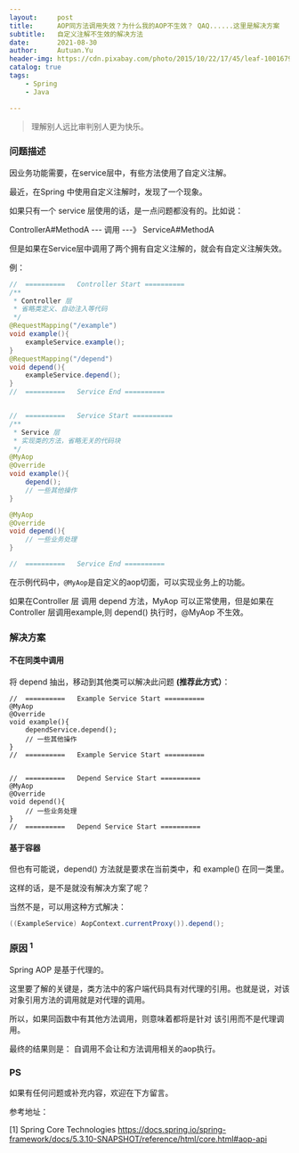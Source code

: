 ```yaml
---
layout:     post
title:      AOP同方法调用失效？为什么我的AOP不生效？ QAQ......这里是解决方案
subtitle:   自定义注解不生效的解决方法
date:       2021-08-30
author:     Autuan.Yu
header-img: https://cdn.pixabay.com/photo/2015/10/22/17/45/leaf-1001679__340.jpg
catalog: true
tags:
    - Spring
    - Java

---
```


> 理解别人远比审判别人更为快乐。

### 问题描述

因业务功能需要，在service层中，有些方法使用了自定义注解。

最近，在Spring 中使用自定义注解时，发现了一个现象。

如果只有一个 service 层使用的话，是一点问题都没有的。比如说：  

ControllerA#MethodA --- 调用 ---》 ServiceA#MethodA

但是如果在Service层中调用了两个拥有自定义注解的，就会有自定义注解失效。  

例：

````java
//  ==========   Controller Start ==========
/**
 * Controller 层
 * 省略类定义、自动注入等代码
 */
@RequestMapping("/example")
void example(){
    exampleService.example();
}
@RequestMapping("/depend")
void depend(){
    exampleService.depend();
}
//  ==========   Service End ==========


//  ==========   Service Start ==========
/**
 * Service 层
 * 实现类的方法，省略无关的代码块
 */
@MyAop
@Override
void example(){
    depend();
    // 一些其他操作
}

@MyAop
@Override
void depend(){
    // 一些业务处理
}

//  ==========   Service End ==========
````



在示例代码中，`@MyAop`是自定义的aop切面，可以实现业务上的功能。

如果在Controller 层 调用 depend 方法，MyAop 可以正常使用，但是如果在Controller 层调用example,则 depend() 执行时，@MyAop 不生效。



### 解决方案

#### 不在同类中调用

将 depend 抽出，移动到其他类可以解决此问题 **(推荐此方式）**：  

````
//  ==========   Example Service Start ==========
@MyAop
@Override
void example(){
    dependService.depend();
    // 一些其他操作
}
//  ==========   Example Service Start ==========


//  ==========   Depend Service Start ==========
@MyAop
@Override
void depend(){
    // 一些业务处理
}
//  ==========   Depend Service Start ==========
````



#### 基于容器

但也有可能说，depend() 方法就是要求在当前类中，和 example() 在同一类里。  

这样的话，是不是就没有解决方案了呢？  

当然不是，可以用这种方式解决：

```` java
((ExampleService) AopContext.currentProxy()).depend();
````

  

### 原因  <sup>1</sup>

Spring AOP 是基于代理的。



这里要了解的关键是，类方法中的客户端代码具有对代理的引用。也就是说，对该对象引用方法的调用就是对代理的调用。  



所以，如果同函数中有其他方法调用，则意味着都将是针对 该引用而不是代理调用。   



最终的结果则是： 自调用不会让和方法调用相关的aop执行。  





### PS

如果有任何问题或补充内容，欢迎在下方留言。





参考地址：

[1] Spring Core Technologies   https://docs.spring.io/spring-framework/docs/5.3.10-SNAPSHOT/reference/html/core.html#aop-api
